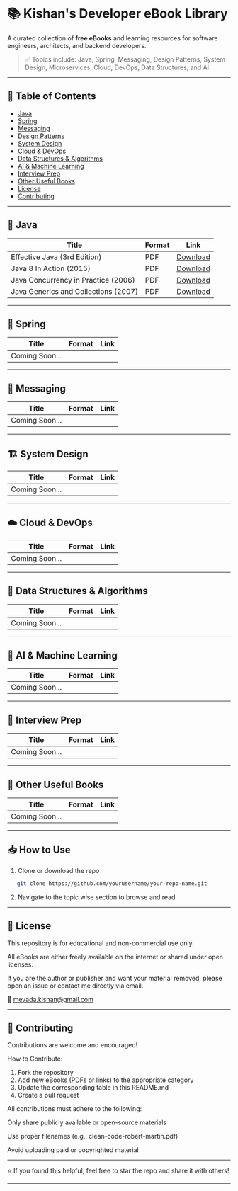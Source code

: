 
# 📚 Kishan's Developer eBook Library

A curated collection of **free eBooks** and learning resources for software engineers, architects, and backend developers.

> ✅ Topics include: Java, Spring, Messaging, Design Patterns, System Design, Microservices, Cloud, DevOps, Data Structures, and AI.

---

## 📂 Table of Contents

- [Java](#-java)
- [Spring](#-spring)
- [Messaging](#-messaging)
- [Design Patterns](#-design-patterns)
- [System Design](#-system-design)
- [Cloud & DevOps](#-cloud--devops)
- [Data Structures & Algorithms](#-data-structures--algorithms)
- [AI & Machine Learning](#-ai--machine-learning)
- [Interview Prep](#-interview-prep)
- [Other Useful Books](#-other-useful-books)
- [License](#-license)
- [Contributing](#-contributing)

---

## 🧠 Java 
| Title                                | Format | Link                                                    |
|--------------------------------------|--------|---------------------------------------------------------|
| Effective Java (3rd Edition)         | PDF    | [Download](java/effective-java-3rd.pdf)                 |
| Java 8 In Action (2015)              | PDF    | [Download](java/java8-In-action-2015.pdf)               |
| Java Concurrency in Practice (2006)  | PDF    | [Download](java/java-concurrency-in-practice-2006.pdf)  |
| Java Generics and Collections (2007) | PDF    | [Download](java/java-generics-and-collections-2007.pdf) |

---

## 🚀 Spring
| Title | Format | Link |
|-------|--------|------|
| Coming Soon...|       |

---

## 📩 Messaging
| Title | Format | Link |
|-------|--------|------|
| Coming Soon...|       |

---

## 🏗️ System Design
| Title | Format | Link |
|-------|--------|------|
| Coming Soon...|       |

---

## ☁️ Cloud & DevOps
| Title | Format | Link |
|-------|--------|------|
| Coming Soon...|       |

---

## 🧮 Data Structures & Algorithms
| Title | Format | Link |
|-------|--------|------|
| Coming Soon...|       |

---

## 🤖 AI & Machine Learning
| Title | Format | Link |
|-------|--------|------|
| Coming Soon...|       |

---

## 💼 Interview Prep
| Title | Format | Link |
|-------|--------|------|
| Coming Soon...|       |

---

## 📎 Other Useful Books
| Title | Format | Link |
|-------|--------|------|
| Coming Soon...|       |

---

## 📥 How to Use

1. Clone or download the repo
```bash
   git clone https://github.com/yourusername/your-repo-name.git
```
2. Navigate to the topic wise section to browse and read


---

## 📄 License

This repository is for educational and non-commercial use only.

All eBooks are either freely available on the internet or shared under open licenses.

If you are the author or publisher and want your material removed, please open an issue or contact me directly via email.

📧 mevada.kishan@gmail.com

---

## 🤝 Contributing

Contributions are welcome and encouraged!

How to Contribute:

1. Fork the repository
2. Add new eBooks (PDFs or links) to the appropriate category
3. Update the corresponding table in this README.md
4. Create a pull request

All contributions must adhere to the following:

Only share publicly available or open-source materials

Use proper filenames (e.g., clean-code-robert-martin.pdf)

Avoid uploading paid or copyrighted material

---

⭐ If you found this helpful, feel free to star the repo and share it with others!

---
